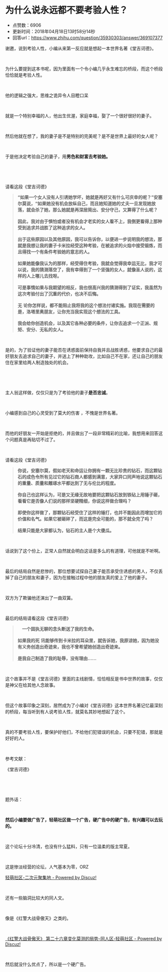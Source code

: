 # 为什么说永远都不要考验人性？
- 点赞数：6906
- 更新时间：2018年04月18日13时58分14秒
- 回答url：https://www.zhihu.com/question/35930303/answer/369107377
<body>
 <p data-pid="JFLeTvPp">谢邀，说到考验人性，小编从来第一反应就是想起一本世界名著《堂吉诃德》。</p>
 <p class="ztext-empty-paragraph"><br></p>
 <p data-pid="9vHAyQUx">为什么要提到这本书呢，因为里面有一个令小编几乎永生难忘的桥段，而这个桥段恰恰就是考验人性。</p>
 <p class="ztext-empty-paragraph"><br></p>
 <p data-pid="U7gBzFmg">他的逻辑之强大，思维之诡异令人目瞪口呆</p>
 <p class="ztext-empty-paragraph"><br></p>
 <p data-pid="vOtU3MY8">就是一个特别幸福的人，他出生优渥，家庭幸福，娶了一个很好很好的妻子。</p>
 <p class="ztext-empty-paragraph"><br></p>
 <p data-pid="w0w8WVNm">然后他就在想了，我的妻子是不是特别的完美呢？是不是世界上最好的女人呢？</p>
 <p class="ztext-empty-paragraph"><br></p>
 <p data-pid="5dujmKo6">于是他决定考验自己的妻子，用<b>男色和财富去考验她。</b></p>
 <p class="ztext-empty-paragraph"><br></p>
 <p class="ztext-empty-paragraph"><br></p>
 <p data-pid="w4ZRtjz-">请看这段《堂吉诃德》</p>
 <blockquote data-pid="ce68gsn3">
  <b>“如果一个女人没有人引诱她学坏，她就是再好又有什么可庆幸的呢？”安塞尔莫说，“如果她没有机会放纵自己，而且她知道她的丈夫一旦发现她放荡，就会杀了她，那么她就是再深居简出、安分守己，又算得了什么呢？</b>
  <br>
  <br><b>因此，我对由于惧怕或者没有机会才老实的女人看不上，我倒更看得上那种受到追求并战胜了这种追求的女人。</b>
  <br>
  <br><b>出于这些原因以及其他原因，我可以告诉你，以便进一步说明我的想法，那就是我想让我的妻子卡米拉经受这种考验，在被追求的火焰中接受锻炼，而且得找一个有条件考验她的意志的人。</b>
  <br>
  <br><b>如果她能像我认为的那样，经受得住考验，我就会觉得我幸运无比，我才可以说，我的猜测落空了，我有幸得到了一个坚强的女人，就像圣人说的，这样的人上哪儿去找呀。</b>
  <br>
  <br><b>可是事情如果与我期望的相反，我也很高兴我的猜测得到了证实，我虽然为这次考验付出了沉重的代价，也决不后悔。</b>
  <br>
  <br><b>无</b> <b>论你怎样说，都不能阻止我将我的这个想法付诸实施。我现在需要的是，洛塔里奥朋友，让你充当我实现这个想法的工具。</b>
  <br>
  <br><b>我会给你创造机会，以及其它各种必要的条件，让你去追求一个正派、规矩、安分、无私的女人。</b>
 </blockquote>
 <p class="ztext-empty-paragraph"><br></p>
 <p data-pid="oj2QW-EW">是的，为了验证他的妻子能否在诱惑面前保持自我并且战胜诱惑，他要求自己的最好朋友去追求自己的妻子，并送上了种种助攻，比如自己不在家，还让自己的朋友住在家里给两人制造独处的机会。</p>
 <p class="ztext-empty-paragraph"><br></p>
 <p class="ztext-empty-paragraph"><br></p>
 <p data-pid="jWbn_G80">主人翁这样做，仅仅只是为了考验他的妻子<b>是否忠诚</b>。</p>
 <p class="ztext-empty-paragraph"><br></p>
 <p data-pid="dyH4omxz">小编感到自己的心灵受到了莫大的伤害 ，不愧是世界名著。</p>
 <p class="ztext-empty-paragraph"><br></p>
 <p data-pid="JESTaYVM">而他的好朋友一开始是拒绝的，并且做出了一段非常精彩的比喻，我想用来回答这个问题真是再贴切不过了。</p>
 <p class="ztext-empty-paragraph"><br></p>
 <p data-pid="0eN8As9O">请看这段《堂吉诃德》</p>
 <blockquote data-pid="ZGsoOAJk">
  <b>你说，安塞尔莫，假如老天和命运让你拥有一颗无比珍贵的钻石，而这颗钻石的成色令所有见过它的钻石商人都感到满意，大家异口同声地说这颗钻石的重量、质量和雕琢水平都达到了无与伦比的程度。</b>
  <br>
  <br><b>你自己也这样认为，可是又无缘无故地要把这颗钻石放到铁砧上用锤子砸，看看它是否像人们说的那样坚硬精细，你说这样做合理吗？</b>
  <br>
  <br><b>即使你这样做了，那颗钻石经受住了这样的锤打，也并不能因此而增加它的价值和名气。如果它被砸碎了，而这是完全可能的，那不就全完了吗？</b>
  <br>
  <br><b>结果只能是大家都认为，钻石的主人是个大傻瓜。</b>
 </blockquote>
 <p class="ztext-empty-paragraph"><br></p>
 <p data-pid="-e4Rkx0l">话说到了这个份上，正常人自然就会明白这话是多么的有道理，可他就是不听啊。</p>
 <p class="ztext-empty-paragraph"><br></p>
 <p data-pid="kUVWycdk">最后的结局自然是悲惨的，那位想要试探自己妻子能否承受住诱惑的男人，不仅丢掉了自己的朋友和妻子，因为在接触过程中他的朋友真的爱上了他的妻子。</p>
 <p class="ztext-empty-paragraph"><br></p>
 <p data-pid="zU0_VbRi">双方为了欺骗他还演出了一曲双簧。</p>
 <p class="ztext-empty-paragraph"><br></p>
 <p data-pid="do-NrrqE">最后的结局请看这段《堂吉诃德》</p>
 <blockquote data-pid="Zfnk7SLZ">
  <b>　一个固执无聊的念头断送了我的生命。</b>
  <br>
  <br><b>如果我的死</b> <b>讯能够传到卡米拉的耳朵里，就告诉她，我原谅她，因为她没有义务创造出奇迹来，我也不曾希望她创造出奇迹来。</b>
  <br>
  <br><b>是我自己制造了我的耻辱，没有理由……</b>
 </blockquote>
 <p class="ztext-empty-paragraph"><br></p>
 <p data-pid="TyAZvQpS">这个故事并不是《堂吉诃德》里面的主线剧情，恰恰相反是书中世界的故事，仅仅是神父在给其他人念故事。</p>
 <p class="ztext-empty-paragraph"><br></p>
 <p data-pid="omvYhx-b">但这个故事印象之深刻，居然成为了小编对《堂吉诃德》这本世界名著记忆最深刻的桥段，每当听到有人说考验人性，就莫名其妙地想起了这个。</p>
 <p class="ztext-empty-paragraph"><br></p>
 <p data-pid="rjUKQ-8_">真的不要考验人性，要保护好他们，不给他们犯错误的机会，只要不犯错，那就是好好的人。</p>
 <p class="ztext-empty-paragraph"><br></p>
 <p data-pid="wxDoZ39o">参考文献：</p>
 <p data-pid="aXKDgove">《堂吉诃德》</p>
 <p class="ztext-empty-paragraph"><br></p>
 <p class="ztext-empty-paragraph"><br></p>
 <p data-pid="hjcyGQbY">题外话：</p>
 <p class="ztext-empty-paragraph"><br></p>
 <p data-pid="S4w4YE6L"><b>然后小编要做广告了，轻萌社区做一个广告，硬广告中的硬广告，有兴趣可以去玩的。</b></p>
 <p class="ztext-empty-paragraph"><br></p>
 <p data-pid="pBBVg04A">这个论坛十分冷清，也没有什么猛料，只有一位温柔的版主常夏。</p>
 <p class="ztext-empty-paragraph"><br></p>
 <p data-pid="hTJ557pe">这是惨淡经营的论坛，人气基本为零，ORZ</p><a href="https://link.zhihu.com/?target=http%3A//bbs.kaiqi.com/forum.php" data-draft-node="block" data-draft-type="link-card" data-image="https://pic4.zhimg.com/v2-f81039d36c7a209dc334b4784b3a00f7_ipico.jpg" data-image-width="170" data-image-height="170" class=" wrap external" target="_blank" rel="nofollow noreferrer">轻萌社区-二次元聚集地 - Powered by Discuz!</a>
 <p class="ztext-empty-paragraph"><br></p>
 <p data-pid="B9Ry2efq">还有一些脑洞比较大的同人文。</p>
 <p class="ztext-empty-paragraph"><br></p>
 <p data-pid="S_2VtMQM">像是《红警大战骨傲天》之类的。</p>
 <p class="ztext-empty-paragraph"><br></p><a href="https://link.zhihu.com/?target=http%3A//bbs.kaiqi.com/forum.php%3Fmod%3Dviewthread%26tid%3D1741%26extra%3Dpage%253D1" data-draft-node="block" data-draft-type="link-card" data-image="https://pic4.zhimg.com/v2-463de5488e448e9c76b4336911307def_ipico.jpg" data-image-width="120" data-image-height="120" class=" wrap external" target="_blank" rel="nofollow noreferrer">《红警大战骨傲天》 第二十六章变化莫测的局势-同人区-轻萌社区 - Powered by Discuz!</a>
 <p class="ztext-empty-paragraph"><br></p>
 <p data-pid="n936t9QL">然后就没什么优点了，所以是一个硬广告。</p>
</body>